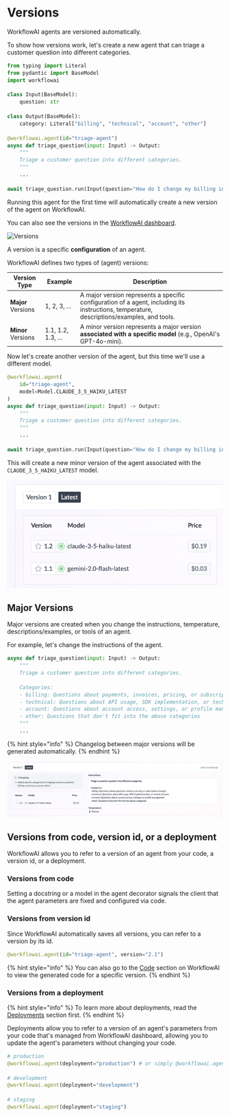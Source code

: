 # Versions

WorkflowAI agents are versioned automatically.

To show how versions work, let's create a new agent that can triage a customer question into different categories.

```python
from typing import Literal
from pydantic import BaseModel
import workflowai

class Input(BaseModel):
    question: str

class Output(BaseModel):
    category: Literal["billing", "technical", "account", "other"]

@workflowai.agent(id="triage-agent")
async def triage_question(input: Input) -> Output:
    """
    Triage a customer question into different categories.
    """
    ...

await triage_question.run(Input(question="How do I change my billing information?"))
```

Running this agent for the first time will automatically create a new version of the agent on WorkflowAI.

You can also see the versions in the [WorkflowAI dashboard](https://workflowai.com/docs/agents/triage-agent/1/versions).

![Versions](/docs/assets/images/agents/triage-agent/version-1.png)

A version is a specific **configuration** of an agent.

WorkflowAI defines two types of (agent) versions:

| Version Type | Example | Description |
|--------------|---------|-------------|
| **Major** Versions | 1, 2, 3, ... | A major version represents a specific configuration of a agent, including its instructions, temperature, descriptions/examples, and tools. |
| **Minor** Versions | 1.1, 1.2, 1.3, ... | A minor version represents a major version **associated with a specific model** (e.g., OpenAI's GPT-4o-mini). |

Now let's create another version of the agent, but this time we'll use a different model.

```python
@workflowai.agent(
    id="triage-agent",
    model=Model.CLAUDE_3_5_HAIKU_LATEST
)
async def triage_question(input: Input) -> Output:
    """
    Triage a customer question into different categories.
    """
    ...

await triage_question.run(Input(question="How do I change my billing information?"))
```

This will create a new minor version of the agent associated with the `CLAUDE_3_5_HAIKU_LATEST` model.

![Versions](/docs/assets/images/agents/triage-agent/version-1.2.png)

## Major Versions

Major versions are created when you change the instructions, temperature, descriptions/examples, or tools of an agent.

For example, let's change the instructions of the agent.

```python
async def triage_question(input: Input) -> Output:
    """
    Triage a customer question into different categories.

    Categories:
    - billing: Questions about payments, invoices, pricing, or subscription changes
    - technical: Questions about API usage, SDK implementation, or technical issues
    - account: Questions about account access, settings, or profile management
    - other: Questions that don't fit into the above categories
    """
    ...
```

{% hint style="info" %}
Changelog between major versions will be generated automatically.
{% endhint %}

![Version 2 with new instructions](/docs/assets/images/agents/triage-agent/version-2.png)

## Versions from code, version id, or a deployment

WorkflowAI allows you to refer to a version of an agent from your code, a version id, or a deployment.

### Versions from code

Setting a docstring or a model in the agent decorator signals the client that the agent parameters are fixed and configured via code.

### Versions from version id

Since WorkflowAI automatically saves all versions, you can refer to a version by its id.

```python
@workflowai.agent(id="triage-agent", version="2.1")
```

{% hint style="info" %}
You can also go to the [Code](https://workflowai.com/docs/agents/triage-agent/1/code?selectedLanguage=Python) section on WorkflowAI to view the generated code for a specific version.
{% endhint %}

### Versions from a deployment

{% hint style="info" %}
To learn more about deployments, read the [Deployments](../../features/deployments.md) section first.
{% endhint %}

Deployments allow you to refer to a version of an agent's parameters from your code that's managed from WorkflowAI dashboard, allowing you to update the agent's parameters without changing your code.

```python
# production
@workflowai.agent(deployment="production") # or simply @workflowai.agent()

# development
@workflowai.agent(deployment="development")

# staging
@workflowai.agent(deployment="staging")
```